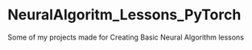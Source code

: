 # NeuralAlgoritm_Lessons_PyTorch
Some of my projects made for Creating Basic Neural Algorithm lessons
